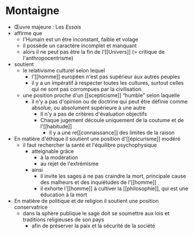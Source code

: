 # Montaigne

- Œuvre majeure : Les _Essais_
- affirme que
  - l'Humain est un être inconstant, faible et volage
  - il possède un caractère incomplet et manquant
  - alors il ne peut pas être la fin de l'[[Univers]] (= critique de l'anthropocentrisme)
- soutient
  - le relativisme culturel selon lequel
    - l'[[homme]] européen n'est pas supérieur aux autres peuples
    - il y a un impératif à respecter toutes les cultures, surtout celles qui ne sont pas corrompues par la civilisation
  - une position proche d'un [[scepticisme]] “humble” selon laquelle
    - il n'y a pas d'opinion ou de doctrine qui peut être définie comme absolue, ou absolument supérieure à une autre
      - Il n'y a pas de critères d'évaluation objectifs
      - Chaque jugement découle uniquement de la coutume et de l'[[habitude]]
        - il y a une re[[connaissance]] des limites de la raison
- En matière d'éthique il soutient une position d'[[épicurisme]] modéré
  - il faut rechercher la santé et l'équilibre psychophysique
    - atteignable grâce
      - à la modération
      - au rejet de l'extrémisme
    - ainsi
      - il invite les sages à ne pas craindre la mort, principale cause des malheurs et des inquiétudes de l'[[homme]]
      - il exhorte l'[[homme]] à cultiver la [[philosophie]], qui est une éducation à la mort
- En matière de politique et de religion il soutient une position conservatrice
  - dans la sphère publique le sage doit se soumettre aux lois et traditions religieuses de son pays
    - afin de préserver la paix et la sécurité de la société

